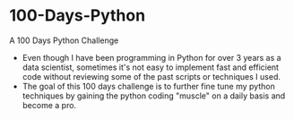 # 100-Days-Python
A 100 Days Python Challenge
- Even though I have been programming in Python for over 3 years as a data scientist, sometimes it's not easy to implement fast and efficient code without reviewing some of the past scripts or techniques I used.
- The goal of this 100 days challenge is to further fine tune my python techniques by gaining the python coding "muscle" on a daily basis and become a pro.
